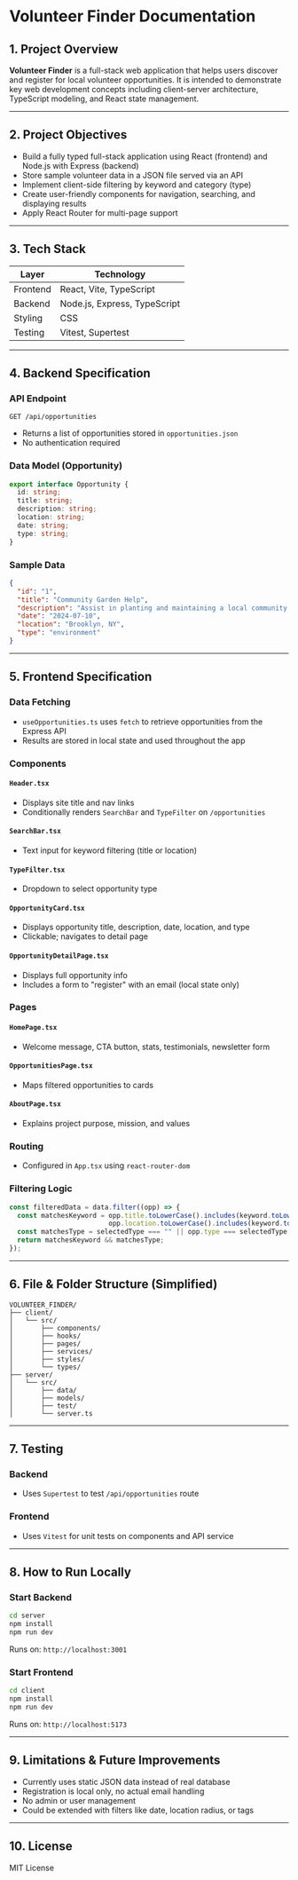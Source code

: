 # Volunteer Finder Documentation

## 1. Project Overview

**Volunteer Finder** is a full-stack web application that helps users discover and register for local volunteer opportunities. It is intended to demonstrate key web development concepts including client-server architecture, TypeScript modeling, and React state management.

---

## 2. Project Objectives

- Build a fully typed full-stack application using React (frontend) and Node.js with Express (backend)
- Store sample volunteer data in a JSON file served via an API
- Implement client-side filtering by keyword and category (type)
- Create user-friendly components for navigation, searching, and displaying results
- Apply React Router for multi-page support

---

## 3. Tech Stack

| Layer     | Technology             |
|-----------|------------------------|
| Frontend  | React, Vite, TypeScript|
| Backend   | Node.js, Express, TypeScript |
| Styling   | CSS                    |
| Testing   | Vitest, Supertest      |

---

## 4. Backend Specification

### API Endpoint

```
GET /api/opportunities
```
- Returns a list of opportunities stored in `opportunities.json`
- No authentication required

### Data Model (Opportunity)
```ts
export interface Opportunity {
  id: string;
  title: string;
  description: string;
  location: string;
  date: string;
  type: string;
}
```

### Sample Data
```json
{
  "id": "1",
  "title": "Community Garden Help",
  "description": "Assist in planting and maintaining a local community garden.",
  "date": "2024-07-10",
  "location": "Brooklyn, NY",
  "type": "environment"
}
```

---

## 5. Frontend Specification

### Data Fetching
- `useOpportunities.ts` uses `fetch` to retrieve opportunities from the Express API
- Results are stored in local state and used throughout the app

### Components

#### `Header.tsx`
- Displays site title and nav links
- Conditionally renders `SearchBar` and `TypeFilter` on `/opportunities`

#### `SearchBar.tsx`
- Text input for keyword filtering (title or location)

#### `TypeFilter.tsx`
- Dropdown to select opportunity type

#### `OpportunityCard.tsx`
- Displays opportunity title, description, date, location, and type
- Clickable; navigates to detail page

#### `OpportunityDetailPage.tsx`
- Displays full opportunity info
- Includes a form to "register" with an email (local state only)

### Pages

#### `HomePage.tsx`
- Welcome message, CTA button, stats, testimonials, newsletter form

#### `OpportunitiesPage.tsx`
- Maps filtered opportunities to cards

#### `AboutPage.tsx`
- Explains project purpose, mission, and values

### Routing
- Configured in `App.tsx` using `react-router-dom`

### Filtering Logic
```ts
const filteredData = data.filter((opp) => {
  const matchesKeyword = opp.title.toLowerCase().includes(keyword.toLowerCase()) ||
                         opp.location.toLowerCase().includes(keyword.toLowerCase());
  const matchesType = selectedType === "" || opp.type === selectedType;
  return matchesKeyword && matchesType;
});
```

---

## 6. File & Folder Structure (Simplified)

```
VOLUNTEER_FINDER/
├── client/
│   └── src/
│       ├── components/
│       ├── hooks/
│       ├── pages/
│       ├── services/
│       ├── styles/
│       └── types/
├── server/
│   └── src/
│       ├── data/
│       ├── models/
│       ├── test/
│       └── server.ts
```

---

## 7. Testing

### Backend
- Uses `Supertest` to test `/api/opportunities` route

### Frontend
- Uses `Vitest` for unit tests on components and API service

---

## 8. How to Run Locally

### Start Backend
```bash
cd server
npm install
npm run dev
```
Runs on: `http://localhost:3001`

### Start Frontend
```bash
cd client
npm install
npm run dev
```
Runs on: `http://localhost:5173`

---

## 9. Limitations & Future Improvements
- Currently uses static JSON data instead of real database
- Registration is local only, no actual email handling
- No admin or user management
- Could be extended with filters like date, location radius, or tags

---

## 10. License

MIT License
